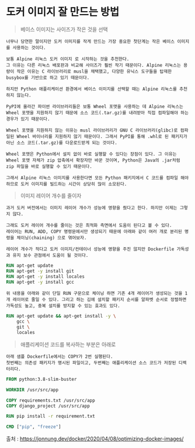 # 도커 이미지 잘 만드는 방법

> 베이스 이미지는 사이즈가 작은 것을 선택

    너무나 당연한 말이지만 도커 이미지를 작게 만드는 가장 중요한 첫단계는 작은 베이스 이미지를 사용하는 것이다.

    보통 Alpine 리눅스 도커 이미지 로 시작하는 것을 추천한다.
    그 이유는 다른 리눅스 배포판과 비교해 사이즈가 훨씬 작기 때문이다. Alpine 리눅스는 용량이 작은 이유는 C 라이브러리로 musl을 채택했고, 다양한 유닉스 도구들을 탑재한 busybox를 기반으로 하고 있기 때문이다.

    하지만 Python 애플리케이션 환경에서 베이스 이미지를 선택할 때는 Alpine 리눅스를 추천하지 않는다. 

    PyPI에 올라간 파이썬 라이브러리들은 보통 Wheel 포맷을 사용하는 데 Alpine 리눅스는 Wheel 포맷을 지원하지 않기 때문에 소스 코드(.tar.gz)를 내려받아 직접 컴파일해야 하는 경우가 있기 때문이다.
    
    Wheel 포맷을 지원하지 않는 이유는 musl 라이브러리가 GNU C 라이브러리(glibc)로 컴파일된 Wheel 바이너리를 지원하지 않기 때문이다. 그래서 PyPI를 통해 .whl로 된 패키지가 아닌 소스 코드(.tar.gz)를 다운로드받게 되는 것이다.

    Wheel 포맷은 Python에서 설치 없이 바로 실행할 수 있다는 장점이 있다. 그 이유는 Wheel 포맷 자체가 zip 압축에서 확장자만 바꾼 것이며, Python은 Java의 .jar처럼 zip 파일을 바로 실행할 수 있기 때문이다.
    
    그래서 Alpine 리눅스 이미지를 사용한다면 모든 Python 패키지에서 C 코드를 컴파일 해야 하므로 도커 이미지를 빌드하는 시간이 상당히 많이 소모된다.

> 이미지 레이어 개수를 줄이자

    과거 도커 버전에서는 이미지 레이어 개수가 성능에 영향을 줬다고 한다. 하지만 이제는 그렇지 않다.

    그래도 도커 레이어 개수를 줄이는 것은 최적화 측면에서 도움이 된다고 볼 수 있다.
    레이어는 RUN, ADD, COPY 명령문에서만 생성되기 때문에 아래와 같이 여러 개로 분리된 명령을 체이닝(chaining) 으로 엮어보자.

    레이어 개수가 적다고 도커 이미지/컨테이너 성능에 영향을 주진 않지만 Dockerfile 가독성과 유지 보수 관점에서 도움이 될 것이다.
```Dockerfile
RUN apt-get update
RUN apt-get -y install git
RUN apt-get -y install locales
RUN apt-get -y install gcc
```

    위 내용을 아래와 같이 단일 RUN 구문으로 체이닝 하면 기존 4개 레이어가 생성되는 것을 1개 레이어로 줄일 수 있다. 그리고 하는 김에 설치할 패키지 순서를 알파벳 순서로 정렬하면 가독성도 높고, 중복 설치를 방지할 수 있는 효과도 있다.

```Dockerfile
RUN apt-get update && apt-get install -y \
    gcc \
    git \
    locales
```
> 애플리케이션 코드를 복사하는 부분은 아래로

    아래 샘플 Dockerfile에서는 COPY가 2번 실행된다.
    첫번째는 의존성 패키지가 명시된 파일이고, 두번째는 애플리케이션 소스 코드가 저장된 디렉터리다.

```Dockerfile
FROM python:3.8-slim-buster

WORKDIR /usr/src/app

COPY requirements.txt /usr/src/app
COPY django_project /usr/src/app

RUN pip install -r requirement.txt

CMD ["pip", "freeze"]
```
출처 : https://jonnung.dev/docker/2020/04/08/optimizing-docker-images/